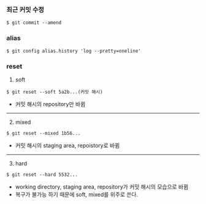 ### 최근 커밋 수정   
```terminal
$ git commit --amend
```


### alias 
```terminal
$ git config alias.history 'log --pretty=oneline'
```

### reset 
1. soft
```terminal
$ git reset --soft 5a2b...(커밋 해시)
```
- 커밋 해시의 repository만 바뀜
---
2. mixed
```terminal
$ git reset --mixed 1b56...
```
- 커밋 해시의 staging area, repoistory로 바뀜
---
3. hard
```terminal
$ git reset --hard 5532...
```
- working directory, staging area, repository가 커밋 해시의 모습으로 바뀜
- 복구가 불가능 하기 때문에 soft, mixed를 위주로 쓴다.


